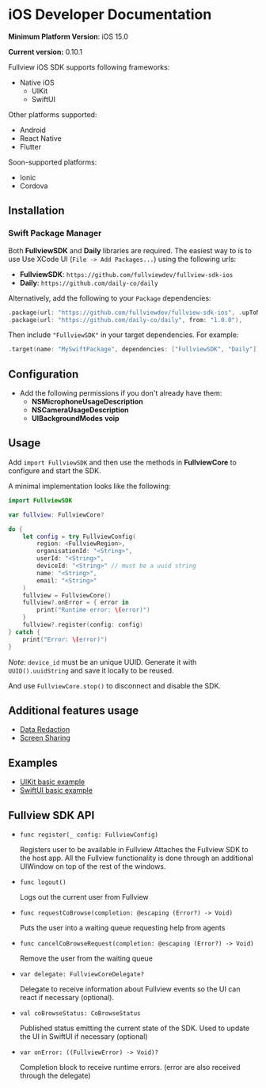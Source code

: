 # iOS Developer Documentation

**Minimum Platform Version**: iOS 15.0

**Current version:** 0.10.1

Fullview iOS SDK supports following frameworks:

- Native iOS
  - UIKit
  - SwiftUI

Other platforms supported:

  - Android
  - React Native
  - Flutter

Soon-supported platforms:

  - Ionic
  - Cordova


## Installation

### Swift Package Manager

Both **FullviewSDK** and **Daily** libraries are required. The easiest way to is to use Use XCode UI (`File -> Add Packages...`) using the following urls:

- **FullviewSDK**: `https://github.com/fullviewdev/fullview-sdk-ios`
- **Daily**: `https://github.com/daily-co/daily`

Alternatively, add the following to your `Package` dependencies:

```swift
.package(url: "https://github.com/fullviewdev/fullview-sdk-ios", .upToNextMinor(from: "1.0.0")),
.package(url: "https://github.com/daily-co/daily", from: "1.0.0"),
```

Then include `"FullviewSDK"` in your target dependencies. For example:

```swift
.target(name: "MySwiftPackage", dependencies: ["FullviewSDK", "Daily"]),
```

## Configuration

- Add the following permissions if you don't already have them:
	- **NSMicrophoneUsageDescription**
	- **NSCameraUsageDescription**
	- **UIBackgroundModes** **voip**


## Usage

Add `import FullviewSDK` and then use the methods in **FullviewCore** to configure and start the SDK.

A minimal implementation looks like the following:

```swift
import FullviewSDK

var fullview: FullviewCore?

do {
    let config = try FullviewConfig(
        region: <FullviewRegion>,
        organisationId: "<String>",
        userId: "<String>",
        deviceId: "<String>" // must be a uuid string
        name: "<String>",
        email: "<String>"
    )
    fullview = FullviewCore()
    fullview?.onError = { error in
        print("Runtime error: \(error)")
    }
    fullview?.register(config: config)
} catch {
    print("Error: \(error)")
}
```
*Note*: `device_id` must be an unique UUID. Generate it with `UUID().uuidString` and save it locally to be reused.

And use `FullviewCore.stop()` to disconnect and disable the SDK.
 
## Additional features usage
- [Data Redaction](data_redaction.md)
- [Screen Sharing](screen_share.md)
 
 
## Examples
- [UIKit basic example](examples/UIKit)
- [SwiftUI basic example](examples/SwiftUI)

## Fullview SDK API

- `func register(_ config: FullviewConfig)`

	Registers user to be available in Fullview
   Attaches the Fullview SDK to the host app. All the Fullview functionality is done through an additional UIWindow on top of the rest of the windows.


- `func logout()`

	Logs out the current user from Fullview

- `func requestCoBrowse(completion: @escaping (Error?) -> Void)`

	Puts the user into a waiting queue requesting help from agents

- `func cancelCoBrowseRequest(completion: @escaping (Error?) -> Void)`

	Remove the user from the waiting queue

- `var delegate: FullviewCoreDelegate?`

	Delegate to receive information about Fullview events so the UI can react if necessary (optional).

- `val coBrowseStatus: CoBrowseStatus`

	Published status emitting the current state of the SDK. Used to update the UI in SwiftUI if necessary (optional)
	
- `var onError: ((FullviewError) -> Void)?`

	Completion block to receive runtime errors. (error are also received through the delegate)